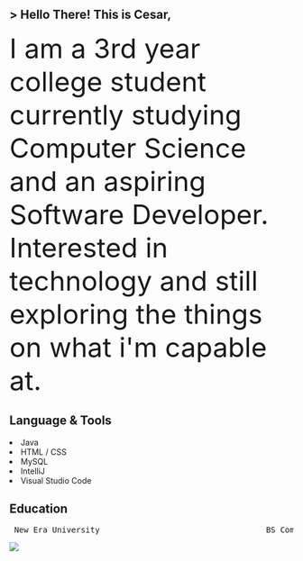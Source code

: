 <!-- Introduction -->

<h2>  
  > Hello There! This is Cesar,
</h2>

<!-- About Me -->
<font size="7"> I am a 3rd year college student currently studying Computer Science and an aspiring Software Developer. Interested in technology and still exploring the things on what i'm capable at. </font>

<!-- Languanges -->
<h2>
  Language & Tools
</h2>
<p>
  <li> Java </li>
  <li> HTML / CSS </li>
  <li> MySQL </li>
  <li> IntelliJ </li>
  <li> Visual Studio Code </li>
  
</p>

<!-- Education -->
## Education 
<p align="middle">
<pre>
 New Era University                                   BS Computer Science                                2021 - Present 
</pre>
</p>

<a href= "www.linkedin.com/in/cesarjuliusjimenez">
  <img src="https://img.shields.io/badge/LinkedIn-%230A66C2?style=for-the-badge&logo=linkedin"/>
</a>
